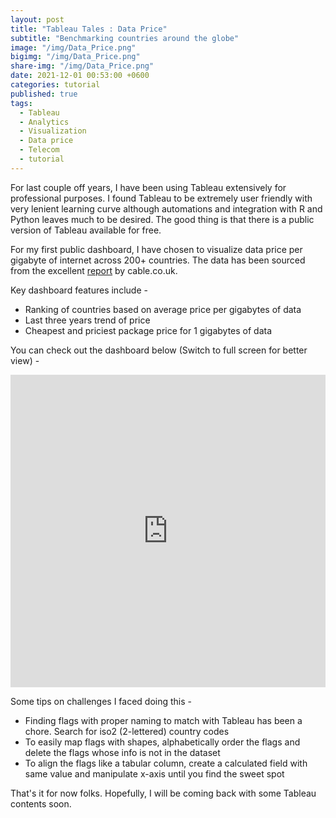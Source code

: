 ```yaml
---
layout: post  
title: "Tableau Tales : Data Price"
subtitle: "Benchmarking countries around the globe"
image: "/img/Data_Price.png"
bigimg: "/img/Data_Price.png"
share-img: "/img/Data_Price.png"
date: 2021-12-01 00:53:00 +0600
categories: tutorial
published: true
tags:
  - Tableau
  - Analytics
  - Visualization
  - Data price
  - Telecom
  - tutorial
---
```



For last couple off years, I have been using Tableau extensively for professional purposes. I found Tableau to be  extremely user friendly with very lenient learning curve although automations and integration with R and Python leaves much to be desired. The good thing is that there is a public version of Tableau available for free. 

For my first public dashboard, I have chosen to visualize data price per gigabyte of internet across 200+ countries. The data has been  sourced from the excellent [report](https://www.cable.co.uk) by cable.co.uk.

Key dashboard features include - 

* Ranking of countries based on average price per gigabytes of data
* Last three years trend of price
* Cheapest and priciest package price for 1 gigabytes of data

You can check out the dashboard below (Switch to full screen for better view) -

<iframe seamless src="https://public.tableau.com/views/PriceperGB-Globalbenchmark/Dashboard1?:showVizHome=no&:embed=true&:device=desktop&:toolbar=no" width="100%" height="500" frameborder="0" scrolling="yes" allowfullscreen="true"></iframe>

Some tips on challenges I faced doing this -

* Finding flags with proper naming to match with Tableau has been a chore. Search for iso2 (2-lettered) country codes
* To easily map flags with shapes, alphabetically order the flags and delete the flags whose info is not in the dataset
* To align the flags like a tabular column, create a calculated field with same value and manipulate x-axis until you find the sweet spot

That's it for now folks. Hopefully, I will be coming back with some Tableau contents soon.